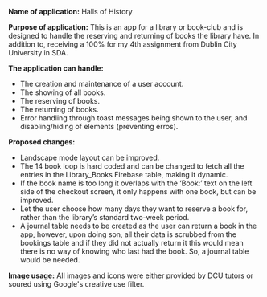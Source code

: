 **Name of application:**
Halls of History

**Purpose of application:**
This is an app for a library or book-club and is designed to handle the reserving and returning of books the library have.
In addition to, receiving a 100% for my 4th assignment from Dublin City University in SDA.

**The application can handle:**
- The creation and maintenance of a user account.
- The showing of all books.
- The reserving of books.
- The returning of books.
- Error handling through toast messages being shown to the user, and disabling/hiding of elements (preventing erros).

**Proposed changes:**
- Landscape mode layout can be improved.
- The 14 book loop is hard coded and can be changed to fetch all the entries in the Library_Books Firebase table, making it dynamic.
- If the book name is too long it overlaps with the ‘Book:’ text on the left side of the checkout screen, it only happens with one book, but can be improved.
- Let the user choose how many days they want to reserve a book for, rather than the library’s standard two-week period.
- A journal table needs to be created as the user can return a book in the app, however, upon doing son, all their data is scrubbed from the bookings table and if they did not actually return it this would mean there is no way of knowing who last had the book. So, a journal table would be needed.

**Image usage:**
All images and icons were either provided by DCU tutors or soured using Google's creative use filter.
